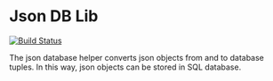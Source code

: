 Json DB Lib
===

[![Build Status](https://travis-ci.org/tuliren/json_db_lib.svg?branch=master)](https://travis-ci.org/tuliren/json_db_lib)

The json database helper converts json objects from and to database tuples. In this way, json objects can be stored in SQL database.
